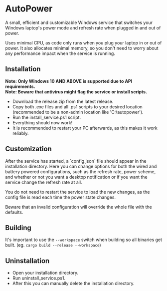 # AutoPower

A small, efficient and customizable Windows service that switches your Windows laptop's power mode and refresh rate when plugged in and out of power.

Uses minimal CPU, as code only runs when you plug your laptop in or out of power. It also allocates minimal memory, so you don't need to worry about any performance impact when the service is running.

## Installation

**Note: Only Windows 10 AND ABOVE is supported due to API requirements.**  
**Note: Beware that antivirus might flag the service or install scripts.**

- Download the release.zip from the latest release.
- Copy both .exe files and all .ps1 scripts to your desired location (recommended to be a non-admin location like 'C:\autopower\').
- Run the install_service.ps1 script.
- Everything should now work!
- It is recommended to restart your PC afterwards, as this makes it work reliably.

## Customization

After the service has started, a ´config.json´ file should appear in the installation directory.
Here you can change options for both the wired and battery powered configurations, such as the refresh rate, power scheme, and whether or not you want a desktop notification or if you want the service change the refresh rate at all.

You do not need to restart the service to load the new changes, as the config file is read each time the power state changes.

Beware that an invalid configuration will override the whole file with the defaults.

## Building

It's important to use the `--workspace` switch when building so all binaries get built. (eg. `cargo build --release --workspace`)

## Uninstallation

- Open your installation directory.
- Run uninstall_service.ps1.
- After this you can manually delete the installation directory.
